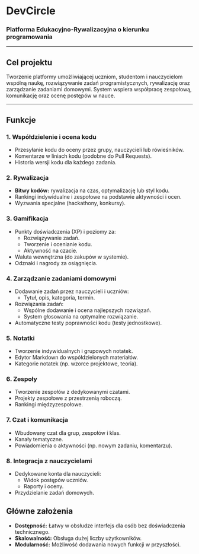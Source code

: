 # DevCircle
### Platforma Edukacyjno-Rywalizacyjna o kierunku programowania 

---

## Cel projektu
Tworzenie platformy umożliwiającej uczniom, studentom i nauczycielom wspólną naukę, rozwiązywanie zadań programistycznych, rywalizację oraz zarządzanie zadaniami domowymi. System wspiera współpracę zespołową, komunikację oraz ocenę postępów w nauce.

---

## Funkcje

### 1. **Współdzielenie i ocena kodu**
- Przesyłanie kodu do oceny przez grupy, nauczycieli lub rówieśników.
- Komentarze w liniach kodu (podobne do Pull Requests).
- Historia wersji kodu dla każdego zadania.

### 2. **Rywalizacja**
- **Bitwy kodów:** rywalizacja na czas, optymalizację lub styl kodu.
- Rankingi indywidualne i zespołowe na podstawie aktywności i ocen.
- Wyzwania specjalne (hackathony, konkursy).

### 3. **Gamifikacja**
- Punkty doświadczenia (XP) i poziomy za:
  - Rozwiązywanie zadań.
  - Tworzenie i ocenianie kodu.
  - Aktywność na czacie.
- Waluta wewnętrzna (do zakupów w systemie).
- Odznaki i nagrody za osiągnięcia.

### 4. **Zarządzanie zadaniami domowymi**
- Dodawanie zadań przez nauczycieli i uczniów:
  - Tytuł, opis, kategoria, termin.
- Rozwiązania zadań:
  - Wspólne dodawanie i ocena najlepszych rozwiązań.
  - System głosowania na optymalne rozwiązanie.
- Automatyczne testy poprawności kodu (testy jednostkowe).

### 5. **Notatki**
- Tworzenie indywidualnych i grupowych notatek.
- Edytor Markdown do współdzielonych materiałów.
- Kategorie notatek (np. wzorce projektowe, teoria).

### 6. **Zespoły**
- Tworzenie zespołów z dedykowanymi czatami.
- Projekty zespołowe z przestrzenią roboczą.
- Rankingi międzyzespołowe.

### 7. **Czat i komunikacja**
- Wbudowany czat dla grup, zespołów i klas.
- Kanały tematyczne.
- Powiadomienia o aktywności (np. nowym zadaniu, komentarzu).

### 8. **Integracja z nauczycielami**
- Dedykowane konta dla nauczycieli:
  - Widok postępów uczniów.
  - Raporty i oceny.
- Przydzielanie zadań domowych.

## Główne założenia
- **Dostępność:** Łatwy w obsłudze interfejs dla osób bez doświadczenia technicznego.
- **Skalowalność:** Obsługa dużej liczby użytkowników.
- **Modularność:** Możliwość dodawania nowych funkcji w przyszłości.

